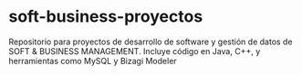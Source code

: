 # soft-business-proyectos
Repositorio para proyectos de desarrollo de software y gestión de datos de SOFT &amp; BUSINESS MANAGEMENT. Incluye código en Java, C++, y herramientas como MySQL y Bizagi Modeler
